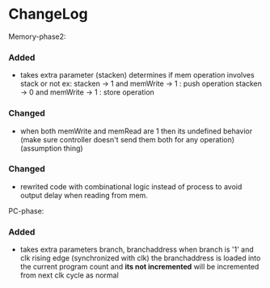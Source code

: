 # ChangeLog

Memory-phase2:
### Added
- takes extra parameter (stacken) 
    determines if mem operation involves stack or not
    ex: stacken -> 1 and memWrite -> 1 : push operation
        stacken -> 0 and memWrite -> 1 : store operation

### Changed
- when both memWrite and memRead are 1 then its undefined behavior (make sure controller doesn't send them both for any operation) (assumption thing) 

### Changed
- rewrited code with combinational logic instead of process to avoid output delay when reading from mem.


PC-phase:
### Added
- takes extra parameters branch, branchaddress
    when branch is '1' and clk rising edge (synchronized with clk) the branchaddress is loaded into the current program count and **its not incremented**
    will be incremented from next clk cycle as normal
